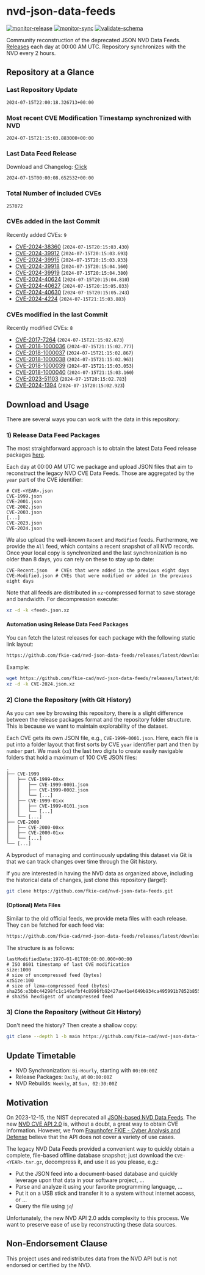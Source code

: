 # nvd-json-data-feeds

[![monitor-release](https://github.com/fkie-cad/nvd-json-data-feeds/actions/workflows/monitor_release.yml/badge.svg)](https://github.com/fkie-cad/nvd-json-data-feeds/actions/workflows/monitor_release.yml)
[![monitor-sync](https://github.com/fkie-cad/nvd-json-data-feeds/actions/workflows/monitor_sync.yml/badge.svg)](https://github.com/fkie-cad/nvd-json-data-feeds/actions/workflows/monitor_sync.yml)
[![validate-schema](https://github.com/fkie-cad/nvd-json-data-feeds/actions/workflows/validate_schema.yml/badge.svg)](https://github.com/fkie-cad/nvd-json-data-feeds/actions/workflows/validate_schema.yml)

Community reconstruction of the deprecated JSON NVD Data Feeds.
[Releases](https://github.com/fkie-cad/nvd-json-data-feeds/releases/latest) each day at 00:00 AM UTC.
Repository synchronizes with the NVD every 2 hours.

## Repository at a Glance

### Last Repository Update

```plain
2024-07-15T22:00:18.326713+00:00
```

### Most recent CVE Modification Timestamp synchronized with NVD

```plain
2024-07-15T21:15:03.883000+00:00
```

### Last Data Feed Release

Download and Changelog: [Click](https://github.com/fkie-cad/nvd-json-data-feeds/releases/latest)

```plain
2024-07-15T00:00:08.652532+00:00
```

### Total Number of included CVEs

```plain
257072
```

### CVEs added in the last Commit

Recently added CVEs: `9`

- [CVE-2024-38360](CVE-2024/CVE-2024-383xx/CVE-2024-38360.json) (`2024-07-15T20:15:03.430`)
- [CVE-2024-39912](CVE-2024/CVE-2024-399xx/CVE-2024-39912.json) (`2024-07-15T20:15:03.693`)
- [CVE-2024-39915](CVE-2024/CVE-2024-399xx/CVE-2024-39915.json) (`2024-07-15T20:15:03.933`)
- [CVE-2024-39918](CVE-2024/CVE-2024-399xx/CVE-2024-39918.json) (`2024-07-15T20:15:04.160`)
- [CVE-2024-39919](CVE-2024/CVE-2024-399xx/CVE-2024-39919.json) (`2024-07-15T20:15:04.380`)
- [CVE-2024-40624](CVE-2024/CVE-2024-406xx/CVE-2024-40624.json) (`2024-07-15T20:15:04.810`)
- [CVE-2024-40627](CVE-2024/CVE-2024-406xx/CVE-2024-40627.json) (`2024-07-15T20:15:05.033`)
- [CVE-2024-40630](CVE-2024/CVE-2024-406xx/CVE-2024-40630.json) (`2024-07-15T20:15:05.243`)
- [CVE-2024-4224](CVE-2024/CVE-2024-42xx/CVE-2024-4224.json) (`2024-07-15T21:15:03.883`)


### CVEs modified in the last Commit

Recently modified CVEs: `8`

- [CVE-2017-7264](CVE-2017/CVE-2017-72xx/CVE-2017-7264.json) (`2024-07-15T21:15:02.673`)
- [CVE-2018-1000036](CVE-2018/CVE-2018-10000xx/CVE-2018-1000036.json) (`2024-07-15T21:15:02.777`)
- [CVE-2018-1000037](CVE-2018/CVE-2018-10000xx/CVE-2018-1000037.json) (`2024-07-15T21:15:02.867`)
- [CVE-2018-1000038](CVE-2018/CVE-2018-10000xx/CVE-2018-1000038.json) (`2024-07-15T21:15:02.963`)
- [CVE-2018-1000039](CVE-2018/CVE-2018-10000xx/CVE-2018-1000039.json) (`2024-07-15T21:15:03.053`)
- [CVE-2018-1000040](CVE-2018/CVE-2018-10000xx/CVE-2018-1000040.json) (`2024-07-15T21:15:03.160`)
- [CVE-2023-51103](CVE-2023/CVE-2023-511xx/CVE-2023-51103.json) (`2024-07-15T20:15:02.783`)
- [CVE-2024-1394](CVE-2024/CVE-2024-13xx/CVE-2024-1394.json) (`2024-07-15T20:15:02.923`)


## Download and Usage

There are several ways you can work with the data in this repository:

### 1) Release Data Feed Packages

The most straightforward approach is to obtain the latest Data Feed release packages [here](https://github.com/fkie-cad/nvd-json-data-feeds/releases/latest).

Each day at 00:00 AM UTC we package and upload JSON files that aim to reconstruct the legacy NVD CVE Data Feeds.
Those are aggregated by the `year` part of the CVE identifier:

```
# CVE-<YEAR>.json
CVE-1999.json
CVE-2001.json
CVE-2002.json
CVE-2003.json
[...]
CVE-2023.json
CVE-2024.json
```

We also upload the well-known `Recent` and `Modified` feeds.
Furthermore, we provide the `All` feed, which contains a recent snapshot of all NVD records.
Once your local copy is synchronized and the last synchronization is no older than 8 days, you can rely on these to stay up to date:

```plain
CVE-Recent.json   # CVEs that were added in the previous eight days
CVE-Modified.json # CVEs that were modified or added in the previous eight days
```

Note that all feeds are distributed in `xz`-compressed format to save storage and bandwidth.
For decompression execute:

```sh
xz -d -k <feed>.json.xz
```

#### Automation using Release Data Feed Packages

You can fetch the latest releases for each package with the following static link layout:

```sh
https://github.com/fkie-cad/nvd-json-data-feeds/releases/latest/download/CVE-<YEAR>.json.xz
```

Example:

```sh
wget https://github.com/fkie-cad/nvd-json-data-feeds/releases/latest/download/CVE-2024.json.xz
xz -d -k CVE-2024.json.xz
```

### 2) Clone the Repository (with Git History)

As you can see by browsing this repository, there is a slight difference between the release packages format and the repository folder structure.
This is because we want to maintain explorability of the dataset.

Each CVE gets its own JSON file, e.g., `CVE-1999-0001.json`.
Here, each file is put into a folder layout that first sorts by CVE `year` identifier part and then by `number` part.
We mask (`xx`) the last two digits to create easily navigable folders that hold a maximum of 100 CVE JSON files:

```plain
.
├── CVE-1999
│   ├── CVE-1999-00xx
│   │   ├── CVE-1999-0001.json
│   │   ├── CVE-1999-0002.json
│   │   └── [...]
│   ├── CVE-1999-01xx
│   │   ├── CVE-1999-0101.json
│   │   └── [...]
│   └── [...]
├── CVE-2000
│   ├── CVE-2000-00xx
│   ├── CVE-2000-01xx
│   └── [...]
└── [...]
```

A byproduct of managing and continuously updating this dataset via Git is that we can track changes over time through the Git history.

If you are interested in having the NVD data as organized above, including the historical data of changes, just clone this repository (large!):

```sh
git clone https://github.com/fkie-cad/nvd-json-data-feeds.git
```

#### (Optional) Meta Files

Similar to the old official feeds, we provide meta files with each release. They can be fetched for each feed via:

```sh
https://github.com/fkie-cad/nvd-json-data-feeds/releases/latest/download/CVE-<YEAR>.meta
```

The structure is as follows:

```plain
lastModifiedDate:1970-01-01T00:00:00.000+00:00                          # ISO 8601 timestamp of last CVE modification
size:1000                                                               # size of uncompressed feed (bytes)
xzSize:100                                                              # size of lzma-compressed feed (bytes)
sha256:e3b0c44298fc1c149afbf4c8996fb92427ae41e4649b934ca495991b7852b855 # sha256 hexdigest of uncompressed feed
```

### 3) Clone the Repository (without Git History)

Don't need the history? Then create a shallow copy:

```sh
git clone --depth 1 -b main https://github.com/fkie-cad/nvd-json-data-feeds.git
```


## Update Timetable

* NVD Synchronization: `Bi-Hourly`, starting with `00:00:00Z`
* Release Packages: `Daily`, at `00:00:00Z`
* NVD Rebuilds: `Weekly`, at `Sun, 02:30:00Z`


## Motivation

On 2023-12-15, the NIST deprecated all [JSON-based NVD Data Feeds](https://nvd.nist.gov/vuln/data-feeds#divRetirementBanner-1).
The new [NVD CVE API 2.0](https://nvd.nist.gov/developers/vulnerabilities) is, without a doubt, a great way to obtain CVE information.
However, we from [Fraunhofer FKIE - Cyber Analysis and Defense](https://www.fkie.fraunhofer.de/en/departments/cad.html) believe that the API does not cover a variety of use cases.

The legacy NVD Data Feeds provided a convenient way to quickly obtain a complete, file-based offline database snapshot; just download the `CVE-<YEAR>.tar.gz`, decompress it, and use it as you please, e.g.:

- Put the JSON feed into a document-based database and quickly leverage upon that data in your software project, ...
- Parse and analyze it using your favorite programming language, ...
- Put it on a USB stick and transfer it to a system without internet access, or ...
- Query the file using `jq`!

Unfortunately, the new NVD API 2.0 adds complexity to this process.
We want to preserve ease of use by reconstructing these data sources.

## Non-Endorsement Clause

This project uses and redistributes data from the NVD API but is not endorsed or certified by the NVD.